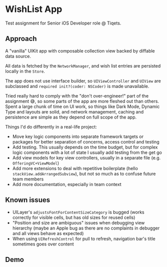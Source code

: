 # WishList App
Test assignment for Senior iOS Developer role @ Tiqets.

## Approach

A "vanilla" UIKit app with composable collection view backed by diffable data source.

All data is fetched by the `NetworkManager`, and wish list entries are persisted locally in the `Store`.

The app does not use interface builder, so `UIViewController` and `UIView` are subclassed and `required init?(coder: NSCoder)` is made unavailable.

Tried really hard to comply with the "don't over-engineer!" part of the assignment 😅, so some parts of the app are more fleshed out than others. Spent a large chunk of time on UI work, so things like Dark Mode, Dynamic Type and layouts are solid, and network management, caching and persistence are simple as they depend on full scope of the app.

Things I'd do differently in a real-life project:
* Move key logic components into separate framework targets or packages for better separation of concerns, access control and testing
* Add testing. This usually depends on the time budget, but for complex logic components with a lot of state I usually add testing from the get go
* Add view models for key view controllers, usually in a separate file (e.g. `OfferingVC+ViewModel`)
* Add more extensions to deal with repetitive boilerplate (hello `stackView.addArrangedSubview`), but not so much as to confuse future team members
* Add more documentation, especially in team context

## Known issues

* UILayer's `adjustsFontForContentSizeCategory` is bugged (works correctly for visible cells, but has old sizes for reused cells)
* "Position and size are ambiguous" issues when debugging view hierarchy (maybe an Apple bug as there are no complaints in debugger and all views behave as expected)
* When using `UIRefreshControl` for pull to refresh, navigation bar's title sometimes goes over content

## Demo
